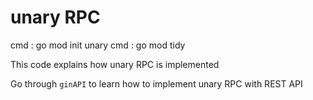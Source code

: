# unary RPC

cmd : go mod init unary
cmd : go mod tidy

This code explains how unary RPC is implemented

Go through `ginAPI` to learn how to implement unary RPC with REST API 
